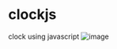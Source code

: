 # clockjs
clock using javascript 
![image](https://user-images.githubusercontent.com/54960265/185274024-ea723b7e-4d40-47e4-8e5c-eac04f2b878c.png)

